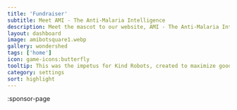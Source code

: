 ```yaml
---
title: 'Fundraiser'
subtitle: Meet AMI - The Anti-Malaria Intelligence
description: Meet the mascot to our website, AMI - The Anti-Malaria Intelligence, and read about our fundraiser.
layout: dashboard
image: amibotsquare1.webp
gallery: wondershed
tags: ['home']
icon: game-icons:butterfly
tooltip: This was the impetus for Kind Robots, created to maximize good from coding via ChatGPT, and springboarding from a non-profit I started in 2020  (Save One Human), which never actually raised funds, just administration fees. At the time, the fundraiser was intended to raise money for malaria medication, but that was prohibitively expensive ($4K to save the equivalent of one human life (hence Save One Human). After it felt too demoralizing to try to raise that much as a single goal, the project was sidelined until 2023 and ChatGPT inspired a new way to raise awareness. I still haven't put together the important bit, which is to have AMI help create slogans to share on social media. As a to-do goes, it's a large one, but it's also the prototype chat interface for Weirdlandia and the rest of the Kind Robots interactions.
category: settings
sort: highlight
---
```


:sponsor-page

